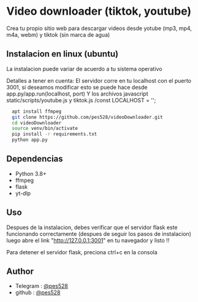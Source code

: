
# Video downloader (tiktok, youtube)
Crea tu propio sitio web para descargar videos desde yotube (mp3, mp4, m4a, webm) y tiktok (sin marca de agua)


## Instalacion en linux (ubuntu)

La instalacion puede variar de acuerdo
a tu sistema operativo

Detalles a tener en cuenta:
El servidor corre en tu localhost con el puerto 3001, si deseamos modificar esto se puede hace desde app.py/app.run(localhost, port)
Y los archivos javascript static/scripts/youtube.js y tiktok.js /const LOCALHOST = ''; 



```bash
  apt install ffmpeg
  git clone https://github.com/pes528/videoDownloader.git
  cd videoDownloader
  source venv/bin/activate
  pip install -r requirements.txt
  python app.py
```

## Dependencias
- Python 3.8+
- ffmpeg
- flask
- yt-dlp

## Uso
Despues de la instalacion, debes verificar que el servidor flask este funcionando correctamente (despues de seguir los pasos de instalacion)
luego abre el link "http://127.0.0.1:3001" en tu navegador y listo !!

Para detener el servidor flask, preciona ctrl+c en la consola 

## Author
- Telegram : [@pes528](https://t.me/pes528)
- github : [@pes528](https://github.com/pes528)


